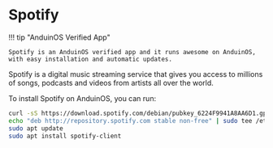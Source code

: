 # Spotify

!!! tip "AnduinOS Verified App"

    Spotify is an AnduinOS verified app and it runs awesome on AnduinOS, with easy installation and automatic updates.

Spotify is a digital music streaming service that gives you access to millions of songs, podcasts and videos from artists all over the world.

To install Spotify on AnduinOS, you can run:

```bash
curl -sS https://download.spotify.com/debian/pubkey_6224F9941A8AA6D1.gpg | sudo gpg --dearmor --yes -o /etc/apt/trusted.gpg.d/spotify.gpg
echo "deb http://repository.spotify.com stable non-free" | sudo tee /etc/apt/sources.list.d/spotify.list > /dev/null
sudo apt update
sudo apt install spotify-client
```

